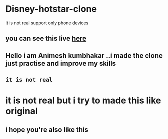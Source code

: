# Disney-hotstar-clone
It is not real support only phone devices
 ## you can see this live [here](https://animeshk123.github.io/Disney-hotstar-clone/)

## Hello i am Animesh kumbhakar ..i made the clone just practise and improve my skills

## `it is not real`

# it is not real but i try to made this like original 

## i hope you're also like this
